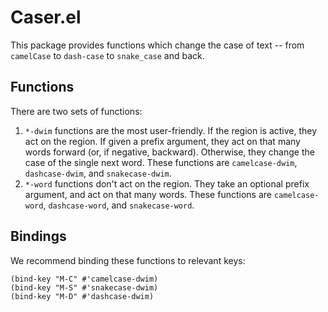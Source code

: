 # Caser.el #

This package provides functions which change the case of text -- from `camelCase` to `dash-case` to `snake_case` and back.

## Functions ##

There are two sets of functions:

1. `*-dwim` functions are the most user-friendly. If the region is active, they act on the region. If given a prefix argument, they act on that many words forward (or, if negative, backward). Otherwise, they change the case of the single next word. These functions are `camelcase-dwim`, `dashcase-dwim`, and `snakecase-dwim`.
2. `*-word` functions don't act on the region. They take an optional prefix argument, and act on that many words. These functions are `camelcase-word`, `dashcase-word`, and `snakecase-word`.

## Bindings ##

We recommend binding these functions to relevant keys:

```emacs-lisp
(bind-key "M-C" #'camelcase-dwim)
(bind-key "M-S" #'snakecase-dwim)
(bind-key "M-D" #'dashcase-dwim)
```
